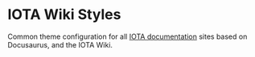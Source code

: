 # IOTA Wiki Styles

Common theme configuration for all [IOTA documentation](https://docs.iota.org) sites based on Docusaurus, and the IOTA Wiki. 